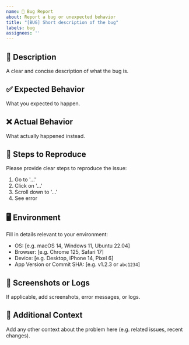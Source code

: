 ```yaml
---
name: 🐛 Bug Report
about: Report a bug or unexpected behavior
title: "[BUG] Short description of the bug"
labels: bug
assignees: ''
---
```


## 🐞 Description

A clear and concise description of what the bug is.

## ✅ Expected Behavior

What you expected to happen.

## ❌ Actual Behavior

What actually happened instead.

## 🔁 Steps to Reproduce

Please provide clear steps to reproduce the issue:

1. Go to '...'
2. Click on '...'
3. Scroll down to '...'
4. See error

## 🖥️ Environment

Fill in details relevant to your environment:

- OS: [e.g. macOS 14, Windows 11, Ubuntu 22.04]
- Browser: [e.g. Chrome 125, Safari 17]
- Device: [e.g. Desktop, iPhone 14, Pixel 6]
- App Version or Commit SHA: [e.g. v1.2.3 or `abc1234`]

## 📸 Screenshots or Logs

If applicable, add screenshots, error messages, or logs.

## 📎 Additional Context

Add any other context about the problem here (e.g. related issues, recent changes).